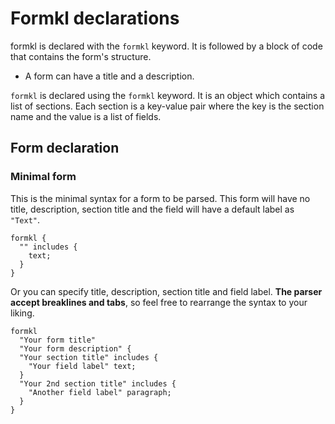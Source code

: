 # Formkl declarations

formkl is declared with the `formkl` keyword. It is followed by a block of code that contains the form's structure.

- A form can have a title and a description.

`formkl` is declared using the `formkl` keyword. It is an object which contains a list of sections. Each section is a key-value pair where the key is the section name and the value is a list of fields.

## Form declaration

### Minimal form

This is the minimal syntax for a form to be parsed. This form will have no title, description, section title and the field will have a default label as `"Text"`.

```text
formkl {
  "" includes {
    text;
  }
}
```

Or you can specify title, description, section title and field label. **The parser accept breaklines and tabs**, so feel free to rearrange the syntax to your liking.

```text
formkl
  "Your form title"
  "Your form description" {
  "Your section title" includes {
    "Your field label" text;
  }
  "Your 2nd section title" includes {
    "Another field label" paragraph;
  }
}
```
